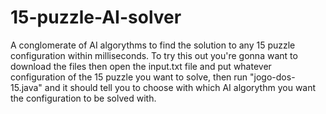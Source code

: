 # 15-puzzle-AI-solver
A conglomerate of AI algorythms to find the solution to any 15 puzzle configuration within milliseconds.
To try this out you're gonna want to download the files then open the input.txt file and put whatever configuration of the 15 puzzle you want to solve, then run "jogo-dos-15.java" and it should tell you to choose with which AI algorythm you want the configuration to be solved with.
